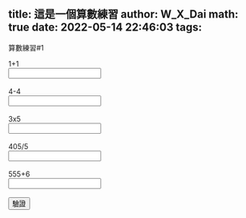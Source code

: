 title: 這是一個算數練習
author: W_X_Dai
math: true
date: 2022-05-14 22:46:03
tags:
---

算數練習#1

<!--more-->

<HTML>
<script>
	function a(){
		var q=[2,0,15,81,561],correct=[];
		var scre=0;
		for(var i=0;i<5;++i){
			
			var id="ans"+(i+1);
			var x=document.getElementById(id).value;
			if(x==q[i]){
				scre+=20;
				correct[i]=1;
			}
			else{
				correct[i]=0;
			}
			
		}
		
		var out="score : "+scre+"\n";
		for(var i=0;i<5;++i){
			out+=(i+1)+" : ";
			if(correct[i])out+="correct";
			else out+="incorrect";
			out+="\n"
		}
		alert(out);
		var _confirm=confirm("是否顯示詳解?");
		
		if(_confirm){
			window.open("https://w-x-dai.github.io/2022/05/14/testout/");
		}
		
		//document.write(out);
	}
</script>


1+1		<br><input type="text" input id="ans1" type=var><br><br>
4-4		<br><input type="text" input id="ans2" type=var><br><br>
3x5		<br><input type="text" input id="ans3" type=var><br><br>
405/5	<br><input type="text" input id="ans4" type=var><br><br>
555+6	<br><input type="text" input id="ans5" type=var><br><br>
<button type="button" onclick="a()">驗證</button>

</HTML>
